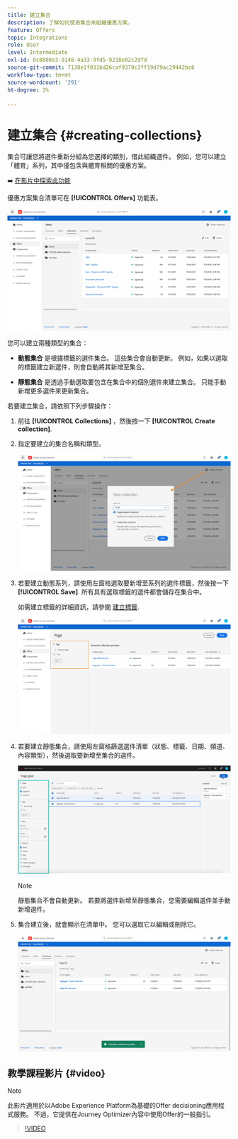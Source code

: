 ```yaml
---
title: 建立集合
description: 了解如何使用集合來組織優惠方案。
feature: Offers
topic: Integrations
role: User
level: Intermediate
exl-id: 0c8808e3-9148-4a33-9fd5-9218e02c2dfd
source-git-commit: 7138e1f031bd26caf9379c3ff19d79ac29442bc6
workflow-type: tm+mt
source-wordcount: '291'
ht-degree: 3%

---
```


# 建立集合 {#creating-collections}

集合可讓您將選件重新分組為您選擇的類別，借此組織選件。 例如，您可以建立「體育」系列，其中僅包含與體育相關的優惠方案。

➡️ [在影片中探索此功能](#video)

優惠方案集合清單可在 **[!UICONTROL Offers]** 功能表。

![](../../assets/collections_list.png)

您可以建立兩種類型的集合：

* **動態集合** 是根據標籤的選件集合。 這些集合會自動更新。 例如，如果以選取的標籤建立新選件，則會自動將其新增至集合。

* **靜態集合** 是透過手動選取要包含在集合中的個別選件來建立集合。 只能手動新增更多選件來更新集合。

若要建立集合，請依照下列步驟操作：

1. 前往 **[!UICONTROL Collections]** ，然後按一下 **[!UICONTROL Create collection]**.

1. 指定要建立的集合名稱和類型。

   ![](../../assets/collection_create.png)

1. 若要建立動態系列，請使用左窗格選取要新增至系列的選件標籤，然後按一下 **[!UICONTROL Save]**. 所有具有選取標籤的選件都會儲存在集合中。

   如需建立標籤的詳細資訊，請參閱 [建立標籤](../offer-library/creating-tags.md).

   ![](../../assets/dynamic_collection.png)

1. 若要建立靜態集合，請使用左窗格篩選選件清單（狀態、標籤、日期、頻道、內容類型），然後選取要新增至集合的選件。

   ![](../../assets/static_collection.png)

   >[!NOTE]
   >
   >靜態集合不會自動更新。 若要將選件新增至靜態集合，您需要編輯選件並手動新增選件。

1. 集合建立後，就會顯示在清單中。 您可以選取它以編輯或刪除它。

   ![](../../assets/collection_created.png)

## 教學課程影片 {#video}

>[!NOTE]
>
>此影片適用於以Adobe Experience Platform為基礎的Offer decisioning應用程式服務。 不過，它提供在Journey Optimizer內容中使用Offer的一般指引。

>[!VIDEO](https://video.tv.adobe.com/v/329376?quality=12)
